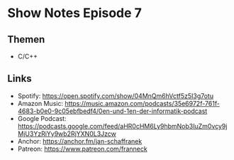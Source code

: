 # Show Notes Episode 7

## Themen

- C/C++

## Links

- Spotify: <https://open.spotify.com/show/04MnQm6hVctf5z5I3g7otu>
- Amazon Music: <https://music.amazon.com/podcasts/35e6972f-761f-4683-b0e0-9c05ebfbedf4/0en-und-1en-der-informatik-podcast>
- Google Podcast: <https://podcasts.google.com/feed/aHR0cHM6Ly9hbmNob3IuZm0vcy9jMjU3YzRiYy9wb2RjYXN0L3Jzcw>
- Anchor: <https://anchor.fm/jan-schaffranek>
- Patreon: <https://www.patreon.com/franneck>
